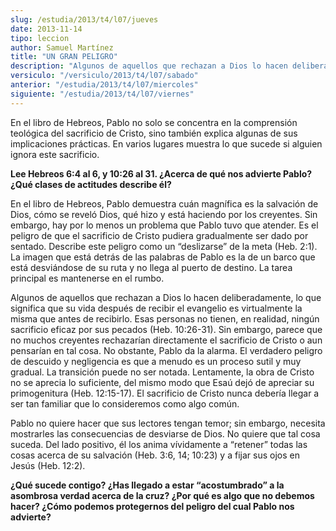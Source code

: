 ```yaml
---
slug: /estudia/2013/t4/l07/jueves
date: 2013-11-14
tipo: leccion
author: Samuel Martínez
title: "UN GRAN PELIGRO"
description: "Algunos de aquellos que rechazan a Dios lo hacen deliberadamente, lo que  significa que su vida después de recibir el evangelio es virtualmente la misma  que antes de recibirlo. Esas personas no tienen, en realidad, ningún sacrificio  eficaz por sus pecados (Heb. 10:26-31)."
versiculo: "/versiculo/2013/t4/l07/sabado"
anterior: "/estudia/2013/t4/l07/miercoles"
siguiente: "/estudia/2013/t4/l07/viernes"
---
```


En el libro de Hebreos, Pablo no solo se concentra en la comprensión teológica del sacrificio de Cristo, sino también explica algunas de sus implicaciones prácticas. En varios lugares muestra lo que sucede si alguien ignora este sacrificio.

**Lee Hebreos 6:4 al 6, y 10:26 al 31. ¿Acerca de qué nos advierte Pablo? ¿Qué clases de actitudes describe él?**

En el libro de Hebreos, Pablo demuestra cuán magnífica es la salvación de Dios, cómo se reveló Dios, qué hizo y está haciendo por los creyentes. Sin embargo, hay por lo menos un problema que Pablo tuvo que atender. Es el peligro de que el sacrificio de Cristo pudiera gradualmente ser dado por sentado. Describe este peligro como un “deslizarse” de la meta (Heb. 2:1). La imagen que está detrás de las palabras de Pablo es la de un barco que está desviándose de su ruta y no llega al puerto de destino. La tarea principal es mantenerse en el rumbo.

Algunos de aquellos que rechazan a Dios lo hacen deliberadamente, lo que significa que su vida después de recibir el evangelio es virtualmente la misma que antes de recibirlo. Esas personas no tienen, en realidad, ningún sacrificio eficaz por sus pecados (Heb. 10:26-31). Sin embargo, parece que no muchos creyentes rechazarían directamente el sacrificio de Cristo o aun pensarían en tal cosa. No obstante, Pablo da la alarma. El verdadero peligro de descuido y negligencia es que a menudo es un proceso sutil y muy gradual. La transición puede no ser notada. Lentamente, la obra de Cristo no se aprecia lo suficiente, del mismo modo que Esaú dejó de apreciar su primogenitura (Heb. 12:15-17). El sacrificio de Cristo nunca debería llegar a ser tan familiar que lo consideremos como algo común.

Pablo no quiere hacer que sus lectores tengan temor; sin embargo, necesita mostrarles las consecuencias de desviarse de Dios. No quiere que tal cosa suceda. Del lado positivo, él los anima vívidamente a “retener” todas las cosas acerca de su salvación (Heb. 3:6, 14; 10:23) y a fijar sus ojos en Jesús (Heb. 12:2).

**¿Qué sucede contigo? ¿Has llegado a estar “acostumbrado” a la asombrosa verdad acerca de la cruz? ¿Por qué es algo que no debemos hacer? ¿Cómo podemos protegernos del peligro del cual Pablo nos advierte?**
